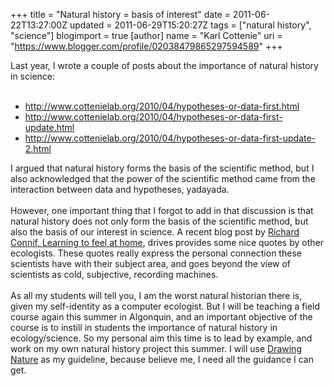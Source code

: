 +++
title = "Natural history = basis of interest"
date = 2011-06-22T13:27:00Z
updated = 2011-06-29T15:20:27Z
tags = ["natural history", "science"]
blogimport = true 
[author]
	name = "Karl Cottenie"
	uri = "https://www.blogger.com/profile/02038479865297594589"
+++

Last year, I wrote a couple of posts about the importance of natural history in science:<br /><br /><ul><li><a href="http://www.cottenielab.org/2010/04/hypotheses-or-data-first.html">http://www.cottenielab.org/2010/04/hypotheses-or-data-first.html</a></li><li><a href="http://www.cottenielab.org/2010/04/hypotheses-or-data-first-update.html">http://www.cottenielab.org/2010/04/hypotheses-or-data-first-update.html</a></li><li><a href="http://www.cottenielab.org/2010/04/hypotheses-or-data-first-update-2.html">http://www.cottenielab.org/2010/04/hypotheses-or-data-first-update-2.html</a></li></ul><div>I argued that natural history forms the basis of the scientific method, but I also acknowledged that the power of the scientific method came from the interaction between data and hypotheses, yadayada.&nbsp;</div><div><br /></div><div>However, one important thing that I forgot to add in that discussion is that natural history does not only form the basis of the scientific method, but also the basis of our interest in science. A recent blog post by <a href="http://strangebehaviors.wordpress.com/2011/06/21/learning-to-feel-at-home/">Richard Connif, Learning to feel at home</a>, drives provides some nice quotes by other ecologists. These quotes really express the personal connection these scientists have with their subject area, and goes beyond the view of scientists as cold, subjective, recording machines.</div><div><br /></div><div>As all my students will tell you, I am the worst natural historian there is, given my self-identity as a computer ecologist. But I will be teaching a field course again this summer in Algonquin, and an important objective of the course is to instill in students the importance of natural history in ecology/science. So my personal aim this time is to lead by example, and work on my own natural history project this summer. I will use <a href="http://www.amazon.ca/Drawing-Nature-Journal-Jill-Bliss/dp/081187768X">Drawing Nature</a> as my guideline, because believe me, I need all the guidance I can get.</div>
